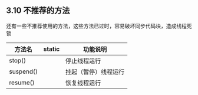 ## 3.10 不推荐的方法

还有一些不推荐使用的方法，这些方法已过时，容易破坏同步代码块，造成线程死锁

方法名|static|功能说明
---|---|---
stop()| |停止线程运行
suspend()| |挂起（暂停）线程运行
resume()| |恢复线程运行